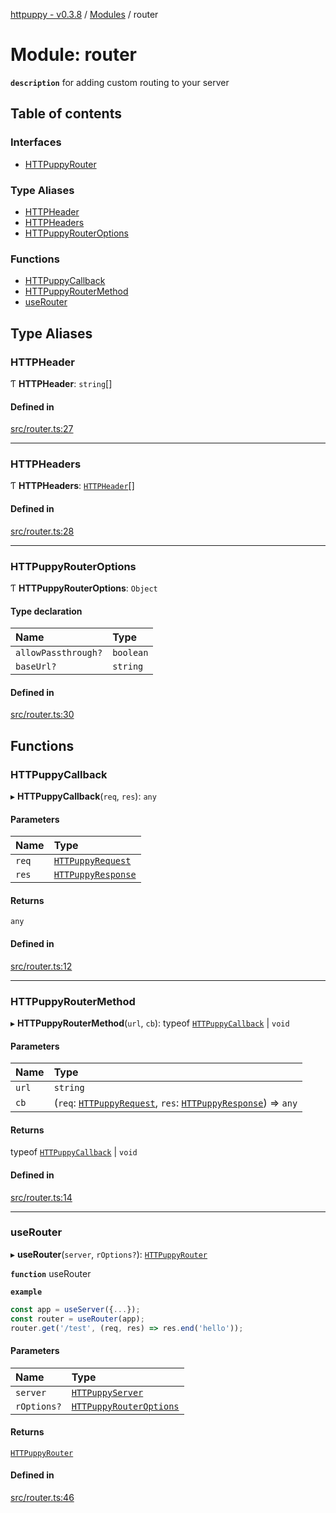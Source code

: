 [httpuppy - v0.3.8](../README.md) / [Modules](../modules.md) / router

# Module: router

**`description`** for adding custom routing to your server

## Table of contents

### Interfaces

- [HTTPuppyRouter](../interfaces/router.HTTPuppyRouter.md)

### Type Aliases

- [HTTPHeader](router.md#httpheader)
- [HTTPHeaders](router.md#httpheaders)
- [HTTPuppyRouterOptions](router.md#httpuppyrouteroptions)

### Functions

- [HTTPuppyCallback](router.md#httpuppycallback)
- [HTTPuppyRouterMethod](router.md#httpuppyroutermethod)
- [useRouter](router.md#userouter)

## Type Aliases

### HTTPHeader

Ƭ **HTTPHeader**: `string`[]

#### Defined in

[src/router.ts:27](https://github.com/abschill/httpuppy/blob/272217e/src/router.ts#L27)

___

### HTTPHeaders

Ƭ **HTTPHeaders**: [`HTTPHeader`](router.md#httpheader)[]

#### Defined in

[src/router.ts:28](https://github.com/abschill/httpuppy/blob/272217e/src/router.ts#L28)

___

### HTTPuppyRouterOptions

Ƭ **HTTPuppyRouterOptions**: `Object`

#### Type declaration

| Name | Type |
| :------ | :------ |
| `allowPassthrough?` | `boolean` |
| `baseUrl?` | `string` |

#### Defined in

[src/router.ts:30](https://github.com/abschill/httpuppy/blob/272217e/src/router.ts#L30)

## Functions

### HTTPuppyCallback

▸ **HTTPuppyCallback**(`req`, `res`): `any`

#### Parameters

| Name | Type |
| :------ | :------ |
| `req` | [`HTTPuppyRequest`](../interfaces/server.HTTPuppyRequest.md) |
| `res` | [`HTTPuppyResponse`](../interfaces/server.HTTPuppyResponse.md) |

#### Returns

`any`

#### Defined in

[src/router.ts:12](https://github.com/abschill/httpuppy/blob/272217e/src/router.ts#L12)

___

### HTTPuppyRouterMethod

▸ **HTTPuppyRouterMethod**(`url`, `cb`): typeof [`HTTPuppyCallback`](router.md#httpuppycallback) \| `void`

#### Parameters

| Name | Type |
| :------ | :------ |
| `url` | `string` |
| `cb` | (`req`: [`HTTPuppyRequest`](../interfaces/server.HTTPuppyRequest.md), `res`: [`HTTPuppyResponse`](../interfaces/server.HTTPuppyResponse.md)) => `any` |

#### Returns

typeof [`HTTPuppyCallback`](router.md#httpuppycallback) \| `void`

#### Defined in

[src/router.ts:14](https://github.com/abschill/httpuppy/blob/272217e/src/router.ts#L14)

___

### useRouter

▸ **useRouter**(`server`, `rOptions?`): [`HTTPuppyRouter`](../interfaces/router.HTTPuppyRouter.md)

**`function`** useRouter

**`example`**
```javascript
const app = useServer({...});
const router = useRouter(app);
router.get('/test', (req, res) => res.end('hello'));
```

#### Parameters

| Name | Type |
| :------ | :------ |
| `server` | [`HTTPuppyServer`](../interfaces/server.HTTPuppyServer.md) |
| `rOptions?` | [`HTTPuppyRouterOptions`](router.md#httpuppyrouteroptions) |

#### Returns

[`HTTPuppyRouter`](../interfaces/router.HTTPuppyRouter.md)

#### Defined in

[src/router.ts:46](https://github.com/abschill/httpuppy/blob/272217e/src/router.ts#L46)
